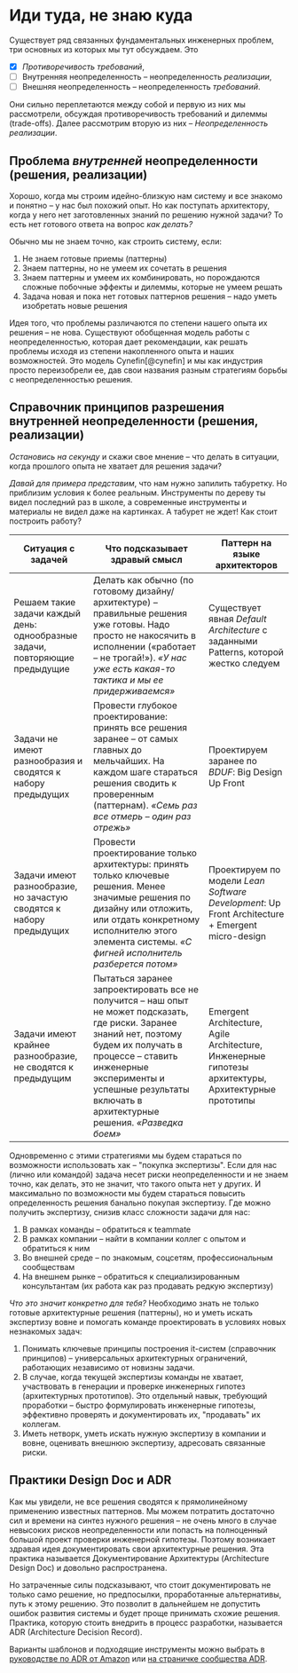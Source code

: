 Иди туда, не знаю куда
======================
Существует ряд связанных фундаментальных инженерных проблем, три основных из которых мы тут обсуждаем.
Это 
- [x] _Противоречивость требований_, 
- [ ] Внутренняя неопределенность – неопределенность _реализации_, 
- [ ] Внешняя неопределенность – неопределенность _требований_. 

Они сильно переплетаются между собой и первую из них мы рассмотрели, обсуждая противоречивость требований и дилеммы (trade-offs).
Далее рассмотрим вторую из них – _Неопределенность реализации_.

Проблема _внутренней_ неопределенности (решения, реализации)
--------------------------------------
Хорошо, когда мы строим идейно-близкую нам систему и все знакомо и понятно – у нас был похожий опыт. 
Но как поступать архитектору, когда у него нет заготовленных знаний по решению нужной задачи? То есть нет готового ответа на вопрос _как делать?_

Обычно мы не знаем точно, как строить систему, если:

1. Не знаем готовые приемы (паттерны)
1. Знаем паттерны, но не умеем их сочетать в решения
1. Знаем паттерны и умеем их комбинировать, но порождаются сложные побочные эффекты и дилеммы, которые не умеем решать
1. Задача новая и пока нет готовых паттернов решения – надо уметь изобретать новые решения

Идея того, что проблемы различаются по степени нашего опыта их решения – не нова. Существуют обобщенная модель работы с неопределенностью, которая дает рекомендации, как решать проблемы исходя из степени накопленного опыта и наших возможностей. Это модель Cynefin[@cynefin] и мы как индустрия просто переизобрели ее, дав свои названия разным стратегиям борьбы с неопределенностью решения.

Справочник принципов разрешения внутренней неопределенности (решения, реализации)
-----------------------------------------------------------
_Остановись на секунду_ и скажи свое мнение –
что делать в ситуации, когда прошлого опыта не хватает для решения задачи?

_Давай для примера представим_,
что нам нужно запилить табуретку. Но приблизим условия к более реальным. Инструменты по дереву ты видел последний раз в школе, а современные инструменты и материалы не видел даже на картинках. А табурет не ждет! Как стоит построить работу?

| Ситуация с задачей                                                           | Что подсказывает здравый смысл                                                                                                                                                                                                                                    | Паттерн на языке архитекторов                                                                       |
|------------------------------------------------------------------------------|-------------------------------------------------------------------------------------------------------------------------------------------------------------------------------------------------------------------------------------------------------------------|-----------------------------------------------------------------------------------------------------|
| Решаем такие задачи каждый день: однообразные задачи, повторяющие предыдущие | Делать как обычно (по готовому дизайну/архитектуре) – правильные решения уже готовы. Надо просто не накосячить в исполнении («работает – не трогай!»). _«У нас уже есть какая-то тактика и мы ее придерживаемся»_                                                 | Существует явная *Default Architecture* с заданными Patterns, которой жестко следуем                | 
| Задачи не имеют разнообразия и сводятся к набору предыдущих                  | Провести глубокое проектирование: принять все решения заранее – от самых главных до мельчайших. На каждом шаге стараться решения сводить к проверенным (паттернам). _«Семь раз все отмерь – один раз отрежь»_                                                     | Проектируем заранее по *BDUF*: Big Design Up Front                                                  |                                                                                                                   
| Задачи имеют разнообразие, но зачастую сводятся к набору предыдущих          | Провести проектирование только архитектуры: принять только ключевые решения. Менее значимые решения по дизайну или отложить, или отдать конкретному исполнителю этого элемента системы. _«С фигней исполнитель разберется потом»_                                 | Проектируем по модели *Lean Software Development*: Up Front Architecture + Emergent micro-design    |                                                                                                                   
| Задачи имеют крайнее разнообразие, не сводятся к предыдущим                  | Пытаться заранее запроектировать все не получится – наш опыт не может подсказать, где риски. Заранее знаний нет, поэтому будем их получать в процессе – ставить инженерные эксперименты и успешные результаты включать в архитектурные решения. _«Разведка боем»_ | Emergent Architecture, Agile Architecture, Инженерные гипотезы архитектуры, Архитектурные прототипы |     

Одновременно с этими стратегиями мы будем стараться по возможности использовать хак – "покупка экспертизы". Если для нас (лично или командой) задача несет риски неопределенности и не знаем точно, как делать, это не значит, что такого опыта нет у других. И максимально по возможности мы будем стараться повысить определенность решения банально покупая экспертизу. Где можно получить экспертизу, снизив класс сложности задачи для нас:

1. В рамках команды – обратиться к teammate
1. В рамках компании – найти в компании коллег с опытом и обратиться к ним
1. Во внешней среде – по знакомым, соцсетям, профессиональным сообществам
1. На внешнем рынке – обратиться к специализированным консультантам (их работа как раз продавать редкую экспертизу)

_Что это значит конкретно для тебя?_
Необходимо знать не только готовые архитектурные решения (паттерны), но и уметь искать экспертизу вовне и помогать команде проектировать в условиях новых незнакомых задач:

1. Понимать ключевые принципы построения it-систем (справочник принципов) – универсальных архитектурных ограничений, работающих независимо от новизны задачи.
1. В случае, когда текущей экспертизы команды не хватает, участвовать в генерации и проверке инженерных гипотез (архитектурных прототипов). Это отдельный навык, требующий проработки – быстро формулировать инженерные гипотезы, эффективно проверять и документировать их, "продавать" их коллегам.  
1. Иметь нетворк, уметь искать нужную экспертизу в компании и вовне, оценивать внешнюю экспертизу, адресовать связанные риски.  


Практики Design Doc и ADR
-------------------------
Как мы увидели, не все решения сводятся к прямолинейному применению известных паттернов. Мы можем потратить достаточно сил и времени на синтез нужного решения – не очень много в случае невысоких рисков неопределенности или попасть на полноценный большой проект проверки инженерной гипотезы.
Поэтому возникает здравая идея документировать свои архитектурные решения. Эта практика называется Документирование Архитектуры (Architecture Design Doc) и довольно распространена.  

Но затраченные силы подсказывают, что стоит документировать не только само решение, но предпосылки, проработанные альтернативы, путь к этому решению.
Это позволит в дальнейшем не допустить ошибок развития системы и будет проще принимать схожие решения.
Практика, которую стоить внедрить в процесс разработки, называется ADR (Architecture Decision Record).

Варианты шаблонов и подходящие инструменты можно выбрать в [руководстве по ADR от Amazon](https://docs.aws.amazon.com/prescriptive-guidance/latest/architectural-decision-records/adr-process.html#) или [на страничке сообщества ADR](https://adr.github.io).  
